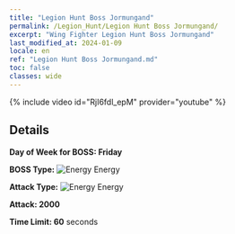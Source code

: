 ```yaml
---
title: "Legion Hunt Boss Jormungand"
permalink: /Legion_Hunt/Legion Hunt Boss Jormungand/
excerpt: "Wing Fighter Legion Hunt Boss Jormungand"
last_modified_at: 2024-01-09
locale: en
ref: "Legion Hunt Boss Jormungand.md"
toc: false
classes: wide
---
```



{% include video id="RjI6fdl_epM" provider="youtube" %}

## Details

  **Day of Week for BOSS: Friday**

  **BOSS Type:** ![Energy](/images/common_sx_icon8.png) Energy

  **Attack Type:** ![Energy](/images/common_sx_icon8.png) Energy

  **Attack: 2000**

  **Time Limit: 60** seconds

